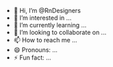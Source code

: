 - 👋 Hi, I’m @RnDesigners
- 👀 I’m interested in ...
- 🌱 I’m currently learning ...
- 💞️ I’m looking to collaborate on ...
- 📫 How to reach me ...
- 😄 Pronouns: ...
- ⚡ Fun fact: ...

<!---
RnDesigners/RnDesigners is a ✨ special ✨ repository because its `README.md` (this file) appears on your GitHub profile.
You can click the Preview link to take a look at your changes.
--->
